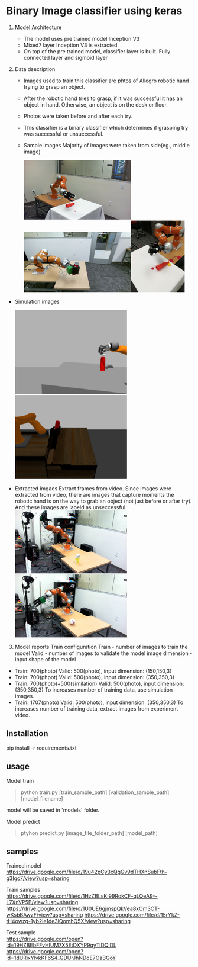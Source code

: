 # Binary Image classifier using keras



1. Model Architecture
   - The model uses pre trained model Inception V3
   - Mixed7 layer Inception V3 is extracted 
   - On top of the pre trained model, classifier layer is built. 
      Fully connected layer and sigmoid layer

2. Data dsecription
   - Images used to train this classifier are phtos of Allegro robotic hand trying to grasp an object.
   - After the robotic hand tries to grasp, if it was successful it has an object in hand. Otherwise, an object is on the desk or floor.
   - Photos were taken before and after each try.
   - This classifier is a binary classifier which determines if grasping try was successful or unsuccessful.
   - Sample images
      Majority of images were taken from side(eg., middle image)
	  
     <img src="https://raw.githubusercontent.com/u0953009/Binary-Classifier/master/images/2018-09-05-1109062018ral_img957.jpg" width="290" height="161"><img src="https://raw.githubusercontent.com/u0953009/Binary-Classifier/master/images/object_0_pringles_grasp_1_lift_side377.png" width="290" height="163"><img src="https://raw.githubusercontent.com/u0953009/Binary-Classifier/master/images/IMG_20180905_092459phoneral967.jpg" width="145" height="193">

  - Simulation images
  
    <img src="https://raw.githubusercontent.com/u0953009/Binary-Classifier/master/images/object_0_3m_high_tack_spray_adhesive_grasp_0td1717303.png" width="303" height="227">
	<img src="https://raw.githubusercontent.com/u0953009/Binary-Classifier/master/images/object_0_3m_high_tack_spray_adhesive_grasp_8_lift_6_880.png" width="303" height="227">  

  - Extracted imgaes
    Extract frames from video. Since images were extracted from video, there are images that capture moments the robotic hand is on the way to grab an object (not just before or after try). And these images are labeld as unseccessful.
     <img src="https://raw.githubusercontent.com/u0953009/Binary-Classifier/master/images/frame15049.jpg" width="303" height="170">
	<img src="https://raw.githubusercontent.com/u0953009/Binary-Classifier/master/images/frame15855.jpg" width="303" height="170">
	
3. Model reports
   Train configuration 
   Train - number of images to train the model
   Valid - number of images to validate the model
   image dimension - input shape of the model
  
  - Train: 700(photo)  Valid: 500(photo), input dimension: (150,150,3)
  - Train: 700(phpot)  Valid: 500(photo), input dimension: (350,350,3)
  - Train: 700(photo)+500(similation)  Valid: 500(photo), input dimension: (350,350,3)
     To increases number of training data, use simulation images.
  - Train: 1707(photo)  Valid: 500(photo), input dimension: (350,350,3)
     To increases number of training data, extract images from experiment video.


## Installation
pip install -r requirements.txt

## usage
Model train
>python train.py [train_sample_path] [validation_sample_path] [model_filename] 

model will be saved in 'models' folder.

Model predict
>ptyhon predict.py [image_file_folder_path] [model_path]


## samples
Trained model \
https://drive.google.com/file/d/19u42pCy3cQgGv9dTHXnSubFth-g3Igc7/view?usp=sharing 

Train samples  \
https://drive.google.com/file/d/1HzZBLsKi99RokCF-qLQeA9--L7XnVP5B/view?usp=sharing 
https://drive.google.com/file/d/1U0UE6gjmspQkVea8xOm3CT-wKsbBAwzF/view?usp=sharing 
https://drive.google.com/file/d/15rYkZ-tH4owzg-1yb2Ie1de3lQomhQ5X/view?usp=sharing 

Test sample   \
https://drive.google.com/open?id=19HZBEbFFvHIUM7X5EtDXYP9qyTIDQiDL 
https://drive.google.com/open?id=1dURixYlvkKF6S4_GDUrJhNDqE7OaBGoY  
